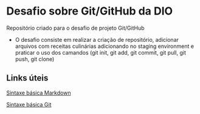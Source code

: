 # Desafio sobre Git/GitHub da DIO
Repositório criado para o desafio de projeto Git/GitHub

- O desafio consiste em realizar a criação de repositório, adicionar arquivos com receitas culinárias adicionando no staging environment e praticar o uso dos camandos (git init, git add, git commit, git pull, git push, git clone)

## Links úteis
[Sintaxe básica Markdown](https://www.markdownguide.org/cheat-sheet/)

[Sintaxe básica Git](http://git-scm.com/book/pt-br/v2)

